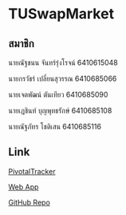 # TUSwapMarket

## สมาชิก

นายณัฐชนน จันทร์รุ่งโรจน์ 6410615048

นายกรวัชร์ เปลี่ยนสุวรรณ 6410685066

นายเจตพัฒน์ ตันเทียว 6410685090

นายเฏชินท์ บุญพุทธรักษ์ 6410685108

นายณัฐภัทร โชติเสน 6410685116

## Link

[PivotalTracker][1]

[Web App][2]

[GitHub Repo][3]

[1]: https://www.pivotaltracker.com/n/projects/2682519
[2]: https://6410685090.pythonanywhere.com/
[3]: https://github.com/6410685090/TUSwapMarket/
